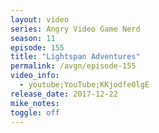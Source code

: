 ```yaml
---
layout: video
series: Angry Video Game Nerd
season: 11
episode: 155
title: "Lightspan Adventures"
permalink: /avgn/episode-155
video_info:
  - youtube;YouTube;KKjodfe0lgE
release_date: 2017-12-22
mike_notes:
toggle: off
---
```

